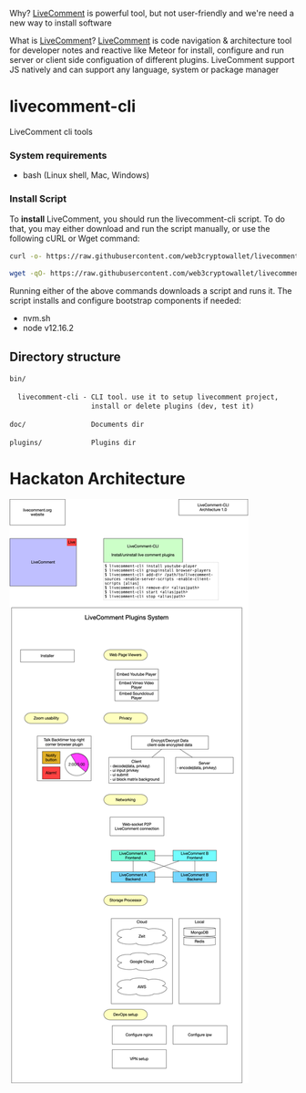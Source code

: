 Why? [LiveComment](https://www.npmjs.com/package/livecomment) is powerful tool, but not user-friendly and we're need a new way to install software

What is [LiveComment](https://www.npmjs.com/package/livecomment)?
[LiveComment](https://www.npmjs.com/package/livecomment) is code navigation & architecture tool for developer notes and reactive like Meteor for install, configure and run server or client side configuation of different plugins. LiveComment support JS natively and can support any language, system or package manager


# livecomment-cli
LiveComment cli tools

### System requirements

- bash (Linux shell, Mac, Windows)

### Install Script

To **install** LiveComment, you should run the livecomment-cli script. To do that, you may either download and run the script manually, or use the following cURL or Wget command:
```sh
curl -o- https://raw.githubusercontent.com/web3cryptowallet/livecomment-cli/master/bin/livecomment-cli.sh | bash
```
```sh
wget -qO- https://raw.githubusercontent.com/web3cryptowallet/livecomment-cli/master/bin/livecomment-cli.sh | bash
```

Running either of the above commands downloads a script and runs it. The script installs and configure bootstrap components if needed:

- nvm.sh
- node v12.16.2

## Directory structure

```
bin/

  livecomment-cli - CLI tool. use it to setup livecomment project, 
                    install or delete plugins (dev, test it)

doc/                Documents dir

plugins/            Plugins dir

```


# Hackaton Architecture
![Hackaton Architecture 1.0](https://raw.githubusercontent.com/web3cryptowallet/livecomment-cli/master/doc/LiveComment%20Architecture%20Schema%201-0.png)

